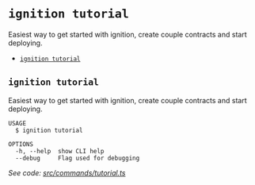 `ignition tutorial`
=================

Easiest way to get started with ignition, create couple contracts and start deploying.

* [`ignition tutorial`](#ignition-tutorial)

## `ignition tutorial`

Easiest way to get started with ignition, create couple contracts and start deploying.

```
USAGE
  $ ignition tutorial

OPTIONS
  -h, --help  show CLI help
  --debug     Flag used for debugging
```

_See code: [src/commands/tutorial.ts](https://github.com/Tenderly/ignition/blob/main/src/commands/tutorial.ts)_
